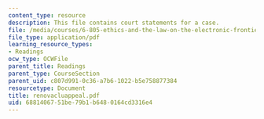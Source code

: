 ```yaml
---
content_type: resource
description: This file contains court statements for a case.
file: /media/courses/6-805-ethics-and-the-law-on-the-electronic-frontier-fall-2005/6881406751be79b1b6480164cd3316e4_renovacluappeal.pdf
file_type: application/pdf
learning_resource_types:
- Readings
ocw_type: OCWFile
parent_title: Readings
parent_type: CourseSection
parent_uid: c807d991-0c36-a7b6-1022-b5e758877384
resourcetype: Document
title: renovacluappeal.pdf
uid: 68814067-51be-79b1-b648-0164cd3316e4
---
```

